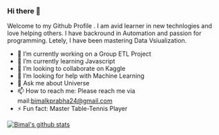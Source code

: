 ### Hi there 👋

Welcome to my Github Profile . I am avid learner in new technlogies and love helping others. I have backround in Automation and passion for programming.
Letely, I have been mastering Data Vsiualization. 


- 🔭 I’m currently working on a Group ETL Project
- 🌱 I’m currently learning Javascript
- 👯 I’m looking to collaborate on Kaggle
- 🤔 I’m looking for help with  Machine Learning
- 💬 Ask me about Universe
- 📫 How to reach me: Please reach me via mail:bimalkprabha24@gmail.com
- ⚡ Fun fact: Master Table-Tennis Player

[![Bimal's github stats](https://github-readme-stats.vercel.app/api?username=bimalkprabha&show_icons=true&theme=radical)](https://github.com/bimalkprabha/github-readme-stats)
